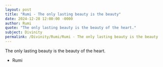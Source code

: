 ```yaml
---
layout: post
title: "Rumi - The only lasting beauty is the beauty"
date: 2024-12-28 12:00:00 -0000
author: Rumi
quote: "The only lasting beauty is the beauty of the heart."
subject: Divinity
permalink: /Divinity/Rumi/Rumi - The only lasting beauty is the beauty
---
```


The only lasting beauty is the beauty of the heart.

- Rumi
